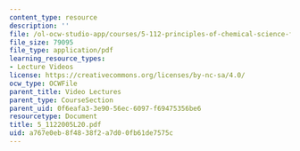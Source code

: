 ```yaml
---
content_type: resource
description: ''
file: /ol-ocw-studio-app/courses/5-112-principles-of-chemical-science-fall-2005/a767e0eb8f4838f2a7d00fb61de7575c_5_1122005L20.pdf
file_size: 79095
file_type: application/pdf
learning_resource_types:
- Lecture Videos
license: https://creativecommons.org/licenses/by-nc-sa/4.0/
ocw_type: OCWFile
parent_title: Video Lectures
parent_type: CourseSection
parent_uid: 0f6eafa3-3e90-56ec-6097-f69475356be6
resourcetype: Document
title: 5_1122005L20.pdf
uid: a767e0eb-8f48-38f2-a7d0-0fb61de7575c
---
```

